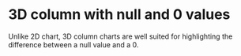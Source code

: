 # 3D column with null and 0 values

Unlike 2D chart, 3D column charts are well suited for highlighting the difference between a null value
and a 0.
